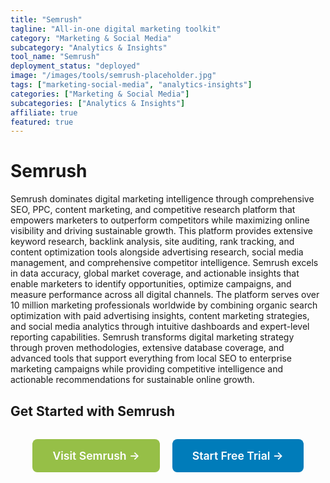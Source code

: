 ```yaml
---
title: "Semrush"
tagline: "All-in-one digital marketing toolkit"
category: "Marketing & Social Media"
subcategory: "Analytics & Insights"
tool_name: "Semrush"
deployment_status: "deployed"
image: "/images/tools/semrush-placeholder.jpg"
tags: ["marketing-social-media", "analytics-insights"]
categories: ["Marketing & Social Media"]
subcategories: ["Analytics & Insights"]
affiliate: true
featured: true
---
```


# Semrush

Semrush dominates digital marketing intelligence through comprehensive SEO, PPC, content marketing, and competitive research platform that empowers marketers to outperform competitors while maximizing online visibility and driving sustainable growth. This platform provides extensive keyword research, backlink analysis, site auditing, rank tracking, and content optimization tools alongside advertising research, social media management, and comprehensive competitor intelligence. Semrush excels in data accuracy, global market coverage, and actionable insights that enable marketers to identify opportunities, optimize campaigns, and measure performance across all digital channels. The platform serves over 10 million marketing professionals worldwide by combining organic search optimization with paid advertising insights, content marketing strategies, and social media analytics through intuitive dashboards and expert-level reporting capabilities. Semrush transforms digital marketing strategy through proven methodologies, extensive database coverage, and advanced tools that support everything from local SEO to enterprise marketing campaigns while providing competitive intelligence and actionable recommendations for sustainable online growth.

## Get Started with Semrush

<div style="text-align: center; margin: 2rem 0;">
  <a href="https://www.semrush.com" target="_blank" rel="noopener noreferrer" style="display: inline-block; background: #96BF47; color: white; padding: 1rem 2rem; text-decoration: none; border-radius: 8px; font-weight: 600; font-size: 1.1rem; margin-right: 1rem;">Visit Semrush →</a>
  <a href="https://www.semrush.com/pricing" target="_blank" rel="noopener noreferrer" style="display: inline-block; background: #007cba; color: white; padding: 1rem 2rem; text-decoration: none; border-radius: 8px; font-weight: 600; font-size: 1.1rem;">Start Free Trial →</a>
</div>